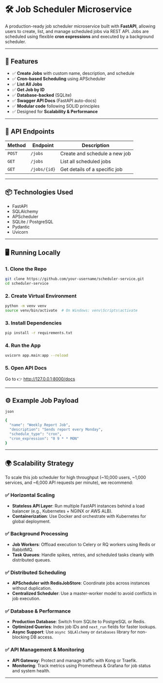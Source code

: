 # 🛠️ Job Scheduler Microservice

A production-ready job scheduler microservice built with **FastAPI**, allowing users to create, list, and manage scheduled jobs via REST API. Jobs are scheduled using flexible **cron expressions** and executed by a background scheduler.

---

## 🚀 Features

- ✅ **Create Jobs** with custom name, description, and schedule
- ✅ **Cron-based Scheduling** using APScheduler
- ✅ **List All Jobs**
- ✅ **Get Job by ID**
- ✅ **Database-backed** (SQLite)
- ✅ **Swagger API Docs** (FastAPI auto-docs)
- ✅ **Modular code** following SOLID principles
- ✅ Designed for **Scalability & Performance**

---

## 🧪 API Endpoints

| Method | Endpoint        | Description                  |
|--------|------------------|------------------------------|
| `POST` | `/jobs`          | Create and schedule a new job |
| `GET`  | `/jobs`          | List all scheduled jobs       |
| `GET`  | `/jobs/{id}`     | Get details of a specific job |

---

## 📦 Technologies Used

- FastAPI
- SQLAlchemy
- APScheduler
- SQLite / PostgreSQL
- Pydantic
- Uvicorn

---

## 🖥️ Running Locally

### 1. Clone the Repo

```bash
git clone https://github.com/your-username/scheduler-service.git
cd scheduler-service
```

### 2. Create Virtual Environment

```bash
python -m venv venv
source venv/bin/activate  # On Windows: venv\Scripts\activate
```

### 3. Install Dependencies

```bash
pip install -r requirements.txt
```

### 4. Run the App

```bash
uvicorn app.main:app --reload
```

### 5. Open API Docs
Go to 👉 http://127.0.0.1:8000/docs

---

## ⚙️ Example Job Payload

```bash
json

{
  "name": "Weekly Report Job",
  "description": "Sends report every Monday",
  "schedule_type": "cron",
  "cron_expression": "0 9 * * MON"
}
```
---

## 🌍 Scalability Strategy

To scale this job scheduler for high throughput (~10,000 users, ~1,000 services, and ~6,000 API requests per minute), we recommend:

### ✅ Horizontal Scaling
- **Stateless API Layer**: Run multiple FastAPI instances behind a load balancer (e.g., Kubernetes + NGINX or AWS ALB).
- **Containerization**: Use Docker and orchestrate with Kubernetes for global deployment.

### ✅ Background Processing
- **Job Workers**: Offload execution to Celery or RQ workers using Redis or RabbitMQ.
- **Task Queues**: Handle spikes, retries, and scheduled tasks cleanly with distributed queues.

### ✅ Distributed Scheduling
- **APScheduler with RedisJobStore**: Coordinate jobs across instances without duplication.
- **Centralized Scheduler**: Use a master-worker model to avoid conflicts in job execution.

### ✅ Database & Performance
- **Production Database**: Switch from SQLite to PostgreSQL or Redis.
- **Optimized Queries**: Index job IDs and `next_run` fields for faster lookups.
- **Async Support**: Use `async SQLAlchemy` or `databases` library for non-blocking DB access.

### ✅ API Management & Monitoring
- **API Gateway**: Protect and manage traffic with Kong or Traefik.
- **Monitoring**: Track metrics using Prometheus & Grafana for job status and system health.

---

